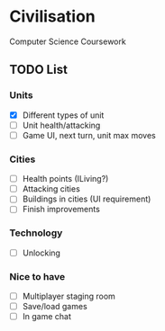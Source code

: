 # Civilisation

Computer Science Coursework

## TODO List

### Units
- [x] Different types of unit
- [ ] Unit health/attacking
- [ ] Game UI, next turn, unit max moves

### Cities
- [ ] Health points (ILiving?)
- [ ] Attacking cities
- [ ] Buildings in cities (UI requirement)
- [ ] Finish improvements

### Technology
- [ ] Unlocking

### Nice to have
- [ ] Multiplayer staging room
- [ ] Save/load games
- [ ] In game chat
